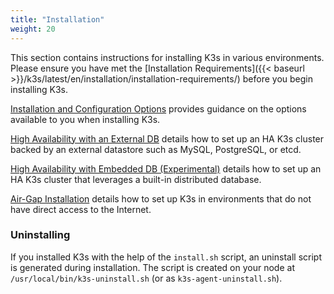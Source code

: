 ```yaml
---
title: "Installation"
weight: 20
---
```


This section contains instructions for installing K3s in various environments. Please ensure you have met the [Installation Requirements]({{< baseurl >}}/k3s/latest/en/installation/installation-requirements/) before you begin installing K3s.

[Installation and Configuration Options]({{<baseurl>}}/k3s/latest/en/installation/install-options/) provides guidance on the options available to you when installing K3s.

[High Availability with an External DB]({{<baseurl>}}/k3s/latest/en/installation/ha/) details how to set up an HA K3s cluster backed by an external datastore such as MySQL, PostgreSQL, or etcd.

[High Availability with Embedded DB (Experimental)]({{<baseurl>}}/k3s/latest/en/installation/ha-embedded/) details how to set up an HA K3s cluster that leverages a built-in distributed database.

[Air-Gap Installation]({{<baseurl>}}/k3s/latest/en/installation/airgap/) details how to set up K3s in environments that do not have direct access to the Internet.

### Uninstalling

If you installed K3s with the help of the `install.sh` script, an uninstall script is generated during installation. The script is created on your node at `/usr/local/bin/k3s-uninstall.sh` (or as `k3s-agent-uninstall.sh`).
